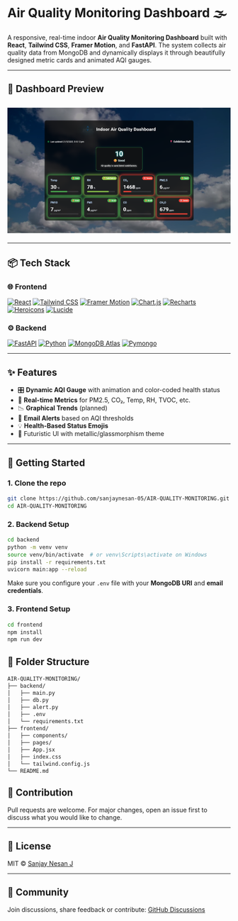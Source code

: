 # Air Quality Monitoring Dashboard 🌫️

A responsive, real-time indoor **Air Quality Monitoring Dashboard** built with **React**, **Tailwind CSS**, **Framer Motion**, and **FastAPI**. The system collects air quality data from MongoDB and dynamically displays it through beautifully designed metric cards and animated AQI gauges.

---
## 📸 Dashboard Preview

![Dashboard Preview](https://raw.githubusercontent.com/sanjaynesan-05/AIR-QUALITY-MONITORING/main/dashboard.png)
---
---

## 📦 Tech Stack

### 🌐 Frontend

[![React](https://img.shields.io/badge/React.js-61DAFB?style=for-the-badge&logo=react&logoColor=black)](https://reactjs.org/)
[![Tailwind CSS](https://img.shields.io/badge/Tailwind_CSS-06B6D4?style=for-the-badge&logo=tailwindcss&logoColor=white)](https://tailwindcss.com/)
[![Framer Motion](https://img.shields.io/badge/Framer_Motion-EF008F?style=for-the-badge&logo=framer&logoColor=white)](https://www.framer.com/motion/)
[![Chart.js](https://img.shields.io/badge/Chart.js-F5788D?style=for-the-badge&logo=chartdotjs&logoColor=white)](https://www.chartjs.org/)
[![Recharts](https://img.shields.io/badge/Recharts-FF7448?style=for-the-badge&logo=recharts&logoColor=white)](https://recharts.org/)
[![Heroicons](https://img.shields.io/badge/Heroicons-000000?style=for-the-badge&logo=heroicons&logoColor=white)](https://heroicons.com/)
[![Lucide](https://img.shields.io/badge/Lucide-000000?style=for-the-badge&logo=lucide&logoColor=white)](https://lucide.dev/)

### ⚙️ Backend

[![FastAPI](https://img.shields.io/badge/FastAPI-009688?style=for-the-badge&logo=fastapi&logoColor=white)](https://fastapi.tiangolo.com/)
[![Python](https://img.shields.io/badge/Python-3776AB?style=for-the-badge&logo=python&logoColor=white)](https://www.python.org/)
[![MongoDB Atlas](https://img.shields.io/badge/MongoDB_Atlas-47A248?style=for-the-badge&logo=mongodb&logoColor=white)](https://www.mongodb.com/cloud/atlas)
[![Pymongo](https://img.shields.io/badge/PyMongo-306998?style=for-the-badge&logo=python&logoColor=white)](https://pymongo.readthedocs.io/)

---

## ✨ Features

- 🎛️ **Dynamic AQI Gauge** with animation and color-coded health status
- 🧪 **Real-time Metrics** for PM2.5, CO₂, Temp, RH, TVOC, etc.
- 📉 **Graphical Trends** (planned)
- 📧 **Email Alerts** based on AQI thresholds
- 💡 **Health-Based Status Emojis**
- 🎨 Futuristic UI with metallic/glassmorphism theme

---

## 🚀 Getting Started

### 1. Clone the repo

```bash
git clone https://github.com/sanjaynesan-05/AIR-QUALITY-MONITORING.git
cd AIR-QUALITY-MONITORING
```

### 2. Backend Setup

```bash
cd backend
python -m venv venv
source venv/bin/activate  # or venv\Scripts\activate on Windows
pip install -r requirements.txt
uvicorn main:app --reload
```

Make sure you configure your `.env` file with your **MongoDB URI** and **email credentials**.

### 3. Frontend Setup

```bash
cd frontend
npm install
npm run dev
```

## 📂 Folder Structure

```
AIR-QUALITY-MONITORING/
├── backend/
│   ├── main.py
│   ├── db.py
│   ├── alert.py
│   ├── .env
│   └── requirements.txt
├── frontend/
│   ├── components/
│   ├── pages/
│   ├── App.jsx
│   ├── index.css
│   └── tailwind.config.js
└── README.md
```

## 🤝 Contribution

Pull requests are welcome. For major changes, open an issue first to discuss what you would like to change.

---

## 📄 License

MIT © [Sanjay Nesan J](https://github.com/sanjaynesan-05)

---

## 💬 Community

Join discussions, share feedback or contribute:
[GitHub Discussions](https://github.com/sanjaynesan-05/AIR-QUALITY-MONITORING/discussions)
